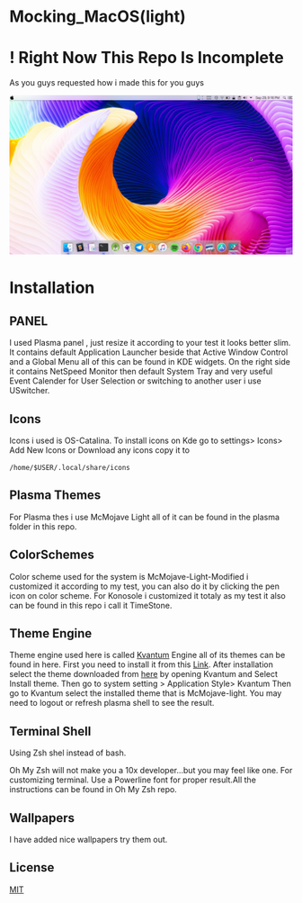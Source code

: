 # Mocking_MacOS(light)
# ! Right Now This Repo Is Incomplete

As you guys requested how i made this for you guys

![](/preview/image4.png)

# Installation

## PANEL
I used Plasma panel , just resize it according to your test it looks better slim.
    It contains default Application Launcher beside that Active Window Control and a Global Menu all of this can be found in KDE widgets.
    On the right side it contains NetSpeed Monitor then default System Tray and very useful Event Calender for User Selection or switching to another user i use USwitcher.
## Icons
   Icons i used is OS-Catalina. To install icons on Kde go to settings> Icons> Add New Icons or Download any icons copy it to 
   ```
   /home/$USER/.local/share/icons
   ```
## Plasma Themes
   For Plasma thes i use McMojave Light all of it can be found in the plasma folder in this repo.
## ColorSchemes
   Color scheme used for the system is McMojave-Light-Modified i customized it according to my test, you can also do it by clicking the pen icon on color scheme.
   For Konosole i customized it totaly as my test it also can be found in this repo i call it TimeStone.
## Theme Engine
   Theme engine used here is called [Kvantum](https://github.com/tsujan/Kvantum/tree/master/Kvantum) Engine all of its themes can be found in here.
   First you need to install it from this [Link](https://github.com/tsujan/Kvantum/tree/master/Kvantum). 
   After installation select the theme downloaded from [here](https://github.com/ujjwalbe/Mocking_MacOS-light/tree/master/Kvantum) by opening Kvantum and Select Install theme.
   Then go to system setting > Application Style> Kvantum
   Then go to Kvantum select the installed theme that is McMojave-light. You may need to logout or refresh plasma shell to
   see the result.
## Terminal Shell
   Using Zsh shel instead of bash.
   
   Oh My Zsh will not make you a 10x developer...but you may feel like one.
   For customizing terminal. Use a Powerline font for proper result.All the instructions can be found in Oh My Zsh repo.
## Wallpapers
   I have added nice wallpapers try them out.

## License
[MIT](https://choosealicense.com/licenses/mit/)
